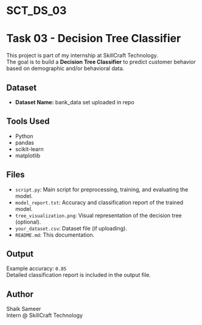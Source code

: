 # SCT_DS_03
# Task 03 - Decision Tree Classifier

This project is part of my internship at SkillCraft Technology.  
The goal is to build a **Decision Tree Classifier** to predict customer behavior based on demographic and/or behavioral data.

## Dataset
- **Dataset Name:** bank_data set uploaded in repo
## Tools Used
- Python
- pandas
- scikit-learn
- matplotlib

## Files
- `script.py`: Main script for preprocessing, training, and evaluating the model.
- `model_report.txt`: Accuracy and classification report of the trained model.
- `tree_visualization.png`: Visual representation of the decision tree (optional).
- `your_dataset.csv`: Dataset file (if uploading).
- `README.md`: This documentation.

## Output
Example accuracy: `0.85`  
Detailed classification report is included in the output file.

## Author
Shaik Sameer  
Intern @ SkillCraft Technology
